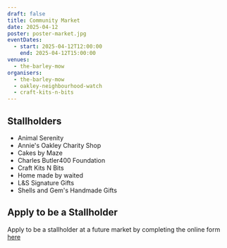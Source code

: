 ```yaml
---
draft: false
title: Community Market
date: 2025-04-12
poster: poster-market.jpg
eventDates:
  - start: 2025-04-12T12:00:00
    end: 2025-04-12T15:00:00
venues:
  - the-barley-mow
organisers:
  - the-barley-mow
  - oakley-neighbourhood-watch
  - craft-kits-n-bits
---
```

## Stallholders

* Animal Serenity
* Annie's Oakley Charity Shop
* Cakes by Maze
* Charles Butler400 Foundation
* Craft Kits N Bits
* Home made by waited
* L&S Signature Gifts
* Shells and Gem's Handmade Gifts

## Apply to be a Stallholder

Apply to be a stallholder at a future market by completing the online form [here](https://forms.office.com/e/EXLzcp4mQX)